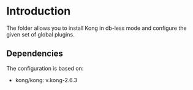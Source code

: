 # Introduction

The folder allows you to install Kong in db-less mode and configure the given set of global plugins.

## Dependencies

The configuration is based on:
- kong/kong: v.kong-2.6.3